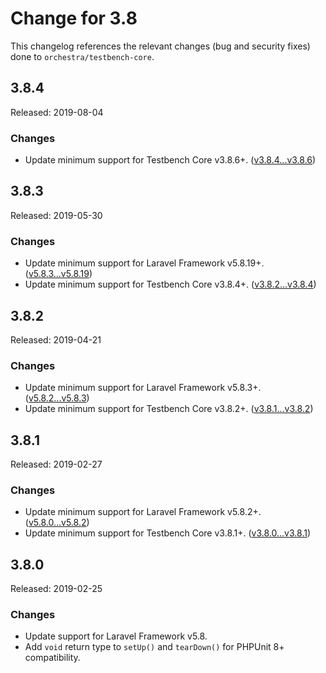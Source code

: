# Change for 3.8

This changelog references the relevant changes (bug and security fixes) done to `orchestra/testbench-core`.

## 3.8.4

Released: 2019-08-04

### Changes

* Update minimum support for Testbench Core v3.8.6+. ([v3.8.4...v3.8.6](https://github.com/orchestral/testbench-core/compare/v3.8.4...v3.8.6))

## 3.8.3

Released: 2019-05-30

### Changes

* Update minimum support for Laravel Framework v5.8.19+. ([v5.8.3...v5.8.19](https://github.com/laravel/framework/compare/v5.8.3...v5.8.19))
* Update minimum support for Testbench Core v3.8.4+. ([v3.8.2...v3.8.4](https://github.com/orchestral/testbench-core/compare/v3.8.2...v3.8.4))

## 3.8.2

Released: 2019-04-21

### Changes

* Update minimum support for Laravel Framework v5.8.3+. ([v5.8.2...v5.8.3](https://github.com/laravel/framework/compare/v5.8.2...v5.8.3))
* Update minimum support for Testbench Core v3.8.2+. ([v3.8.1...v3.8.2](https://github.com/orchestral/testbench-core/compare/v3.8.1...v3.8.2))

## 3.8.1

Released: 2019-02-27

### Changes

* Update minimum support for Laravel Framework v5.8.2+. ([v5.8.0...v5.8.2](https://github.com/laravel/framework/compare/v5.8.0...v5.8.2))
* Update minimum support for Testbench Core v3.8.1+. ([v3.8.0...v3.8.1](https://github.com/orchestral/testbench-core/compare/v3.8.0...v3.8.1))

## 3.8.0

Released: 2019-02-25

### Changes

* Update support for Laravel Framework v5.8.
* Add `void` return type to `setUp()` and `tearDown()` for PHPUnit 8+ compatibility. 
